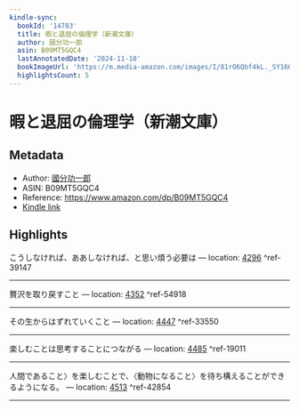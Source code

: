 ```yaml
---
kindle-sync:
  bookId: '14783'
  title: 暇と退屈の倫理学（新潮文庫）
  author: 國分功一郎
  asin: B09MT5GQC4
  lastAnnotatedDate: '2024-11-18'
  bookImageUrl: 'https://m.media-amazon.com/images/I/81rO6Qbf4kL._SY160.jpg'
  highlightsCount: 5
---
```

# 暇と退屈の倫理学（新潮文庫）
## Metadata
* Author: [國分功一郎](https://www.amazon.comundefined)
* ASIN: B09MT5GQC4
* Reference: https://www.amazon.com/dp/B09MT5GQC4
* [Kindle link](kindle://book?action=open&asin=B09MT5GQC4)

## Highlights
こうしなければ、ああしなければ、と思い煩う必要は — location: [4296](kindle://book?action=open&asin=B09MT5GQC4&location=4296) ^ref-39147

---
贅沢を取り戻すこと — location: [4352](kindle://book?action=open&asin=B09MT5GQC4&location=4352) ^ref-54918

---
その生からはずれていくこと — location: [4447](kindle://book?action=open&asin=B09MT5GQC4&location=4447) ^ref-33550

---
楽しむことは思考することにつながる — location: [4485](kindle://book?action=open&asin=B09MT5GQC4&location=4485) ^ref-19011

---
人間であること〉を楽しむことで、〈動物になること〉を待ち構えることができるようになる。 — location: [4513](kindle://book?action=open&asin=B09MT5GQC4&location=4513) ^ref-42854

---
